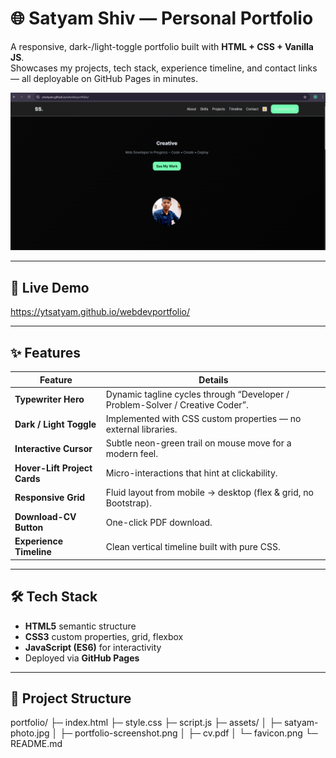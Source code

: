 # 🌐 Satyam Shiv — Personal Portfolio

A responsive, dark-/light-toggle portfolio built with **HTML + CSS + Vanilla JS**.  
Showcases my projects, tech stack, experience timeline, and contact links — all deployable on GitHub Pages in minutes.

![Screenshot of portfolio homepage](assets/portfolio-screenshot.png.png)

---

## 🚀 Live Demo
<https://ytsatyam.github.io/webdevportfolio/>

---

## ✨ Features

| Feature | Details |
|---------|---------|
| **Typewriter Hero** | Dynamic tagline cycles through “Developer / Problem-Solver / Creative Coder”. |
| **Dark / Light Toggle** | Implemented with CSS custom properties — no external libraries. |
| **Interactive Cursor** | Subtle neon-green trail on mouse move for a modern feel. |
| **Hover-Lift Project Cards** | Micro-interactions that hint at clickability. |
| **Responsive Grid** | Fluid layout from mobile → desktop (flex & grid, no Bootstrap). |
| **Download-CV Button** | One-click PDF download. |
| **Experience Timeline** | Clean vertical timeline built with pure CSS. |

---

## 🛠 Tech Stack

- **HTML5** semantic structure  
- **CSS3** custom properties, grid, flexbox  
- **JavaScript (ES6)** for interactivity  
- Deployed via **GitHub Pages**

---

## 📂 Project Structure

portfolio/
├─ index.html
├─ style.css
├─ script.js
├─ assets/
│ ├─ satyam-photo.jpg
│ ├─ portfolio-screenshot.png
│ ├─ cv.pdf
│ └─ favicon.png
└─ README.md
